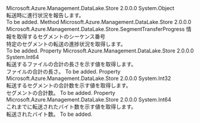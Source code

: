 <Type Name="TransferProgress" FullName="Microsoft.Azure.Management.DataLake.Store.TransferProgress">
  <TypeSignature Language="C#" Value="public class TransferProgress" />
  <TypeSignature Language="ILAsm" Value=".class public auto ansi beforefieldinit TransferProgress extends System.Object" />
  <TypeSignature Language="DocId" Value="T:Microsoft.Azure.Management.DataLake.Store.TransferProgress" />
  <TypeSignature Language="VB.NET" Value="Public Class TransferProgress" />
  <TypeSignature Language="F#" Value="type TransferProgress = class" />
  <AssemblyInfo>
    <AssemblyName>Microsoft.Azure.Management.DataLake.Store</AssemblyName>
    <AssemblyVersion>2.0.0.0</AssemblyVersion>
  </AssemblyInfo>
  <Base>
    <BaseTypeName>System.Object</BaseTypeName>
  </Base>
  <Interfaces />
  <Docs>
    <summary>
            転送時に進行状況を報告します。
            </summary>
    <remarks>To be added.</remarks>
  </Docs>
  <Members>
    <Member MemberName="GetSegmentProgress">
      <MemberSignature Language="C#" Value="public Microsoft.Azure.Management.DataLake.Store.SegmentTransferProgress GetSegmentProgress (int segmentNumber);" />
      <MemberSignature Language="ILAsm" Value=".method public hidebysig instance class Microsoft.Azure.Management.DataLake.Store.SegmentTransferProgress GetSegmentProgress(int32 segmentNumber) cil managed" />
      <MemberSignature Language="DocId" Value="M:Microsoft.Azure.Management.DataLake.Store.TransferProgress.GetSegmentProgress(System.Int32)" />
      <MemberSignature Language="VB.NET" Value="Public Function GetSegmentProgress (segmentNumber As Integer) As SegmentTransferProgress" />
      <MemberSignature Language="F#" Value="member this.GetSegmentProgress : int -&gt; Microsoft.Azure.Management.DataLake.Store.SegmentTransferProgress" Usage="transferProgress.GetSegmentProgress segmentNumber" />
      <MemberType>Method</MemberType>
      <AssemblyInfo>
        <AssemblyName>Microsoft.Azure.Management.DataLake.Store</AssemblyName>
        <AssemblyVersion>2.0.0.0</AssemblyVersion>
      </AssemblyInfo>
      <ReturnValue>
        <ReturnType>Microsoft.Azure.Management.DataLake.Store.SegmentTransferProgress</ReturnType>
      </ReturnValue>
      <Parameters>
        <Parameter Name="segmentNumber" Type="System.Int32" />
      </Parameters>
      <Docs>
        <param name="segmentNumber">情報を取得するセグメントのシーケンス番号</param>
        <summary>
            特定のセグメントの転送の進捗状況を取得します。
            </summary>
        <returns />
        <remarks>To be added.</remarks>
      </Docs>
    </Member>
    <Member MemberName="TotalFileLength">
      <MemberSignature Language="C#" Value="public long TotalFileLength { get; }" />
      <MemberSignature Language="ILAsm" Value=".property instance int64 TotalFileLength" />
      <MemberSignature Language="DocId" Value="P:Microsoft.Azure.Management.DataLake.Store.TransferProgress.TotalFileLength" />
      <MemberSignature Language="VB.NET" Value="Public ReadOnly Property TotalFileLength As Long" />
      <MemberSignature Language="F#" Value="member this.TotalFileLength : int64" Usage="Microsoft.Azure.Management.DataLake.Store.TransferProgress.TotalFileLength" />
      <MemberType>Property</MemberType>
      <AssemblyInfo>
        <AssemblyName>Microsoft.Azure.Management.DataLake.Store</AssemblyName>
        <AssemblyVersion>2.0.0.0</AssemblyVersion>
      </AssemblyInfo>
      <ReturnValue>
        <ReturnType>System.Int64</ReturnType>
      </ReturnValue>
      <Docs>
        <summary>
            転送するファイルの合計の長さを示す値を取得します。
            </summary>
        <value>
            ファイルの合計の長さ。
            </value>
        <remarks>To be added.</remarks>
      </Docs>
    </Member>
    <Member MemberName="TotalSegmentCount">
      <MemberSignature Language="C#" Value="public int TotalSegmentCount { get; }" />
      <MemberSignature Language="ILAsm" Value=".property instance int32 TotalSegmentCount" />
      <MemberSignature Language="DocId" Value="P:Microsoft.Azure.Management.DataLake.Store.TransferProgress.TotalSegmentCount" />
      <MemberSignature Language="VB.NET" Value="Public ReadOnly Property TotalSegmentCount As Integer" />
      <MemberSignature Language="F#" Value="member this.TotalSegmentCount : int" Usage="Microsoft.Azure.Management.DataLake.Store.TransferProgress.TotalSegmentCount" />
      <MemberType>Property</MemberType>
      <AssemblyInfo>
        <AssemblyName>Microsoft.Azure.Management.DataLake.Store</AssemblyName>
        <AssemblyVersion>2.0.0.0</AssemblyVersion>
      </AssemblyInfo>
      <ReturnValue>
        <ReturnType>System.Int32</ReturnType>
      </ReturnValue>
      <Docs>
        <summary>
            転送するセグメントの合計数を示す値を取得します。
            </summary>
        <value>
            セグメントの合計数。
            </value>
        <remarks>To be added.</remarks>
      </Docs>
    </Member>
    <Member MemberName="TransferredByteCount">
      <MemberSignature Language="C#" Value="public long TransferredByteCount { get; }" />
      <MemberSignature Language="ILAsm" Value=".property instance int64 TransferredByteCount" />
      <MemberSignature Language="DocId" Value="P:Microsoft.Azure.Management.DataLake.Store.TransferProgress.TransferredByteCount" />
      <MemberSignature Language="VB.NET" Value="Public ReadOnly Property TransferredByteCount As Long" />
      <MemberSignature Language="F#" Value="member this.TransferredByteCount : int64" Usage="Microsoft.Azure.Management.DataLake.Store.TransferProgress.TransferredByteCount" />
      <MemberType>Property</MemberType>
      <AssemblyInfo>
        <AssemblyName>Microsoft.Azure.Management.DataLake.Store</AssemblyName>
        <AssemblyVersion>2.0.0.0</AssemblyVersion>
      </AssemblyInfo>
      <ReturnValue>
        <ReturnType>System.Int64</ReturnType>
      </ReturnValue>
      <Docs>
        <summary>
            これまでに転送されたバイト数を示す値を取得します。
            </summary>
        <value>
            転送されたバイト数。
            </value>
        <remarks>To be added.</remarks>
      </Docs>
    </Member>
  </Members>
</Type>